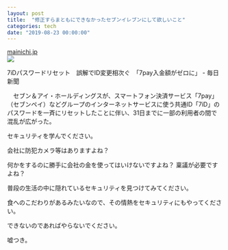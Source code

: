 ```yaml
---
layout: post
title:  "修正すらまともにできなかったセブンイレブンにして欲しいこと"
categories: tech
date: "2019-08-23 00:00:00"
---
```



<div class="card">
  <a href="https://mainichi.jp/articles/20190731/k00/00m/020/150000c"></a>
  <div class="card__header">
    <a href="https://mainichi.jp/articles/20190731/k00/00m/020/150000c">mainichi.jp</a>
  </div>
  <div class="card__image">
    <img src="https://cdn.mainichi.jp/vol1/2019/07/03/20190703k0000m020264000p/0c8.jpg?1">
  </div>
  <div class="card__title">
    <p>7iDパスワードリセット　誤解でID変更相次ぐ　「7pay入金額がゼロに」 - 毎日新聞</p>
  </div>
  <div class="card__description">
    <p>　セブン＆アイ・ホールディングスが、スマートフォン決済サービス「7pay」（セブンペイ）などグループのインターネットサービスに使う共通ID「7iD」のパスワードを一斉にリセットしたことに伴い、31日までに一部の利用者の間で混乱が広がった。</p>
  </div>
</div>



セキュリティを学んでください。

会社に防犯カメラ等はありますよね？

何かをするのに勝手に会社の金を使ってはいけないですよね？
稟議が必要ですよね？

普段の生活の中に隠れているセキュリティを見つけてみてください。

食へのこだわりがあるみたいなので、その情熱をセキュリティにもやってください。

できないのであればやらないでください。

嘘つき。


